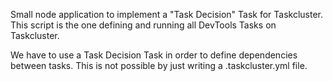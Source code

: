 Small node application to implement a "Task Decision" Task for Taskcluster.
This script is the one defining and running all DevTools Tasks on Taskcluster.

We have to use a Task Decision Task in order to define dependencies between tasks.
This is not possible by just writing a .taskcluster.yml file.
